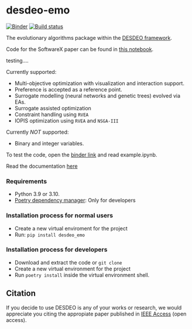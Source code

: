 # desdeo-emo
[![Binder](https://mybinder.org/badge_logo.svg)](https://mybinder.org/v2/gh/industrial-optimization-group/desdeo-emo/master)
[![Build status](https://img.shields.io/appveyor/build/industrial-optimization-group/desdeo-emo?logo=appveyor)](https://ci.appveyor.com/project/industrial-optimization-group/desdeo-emo)

The evolutionary algorithms package within the [DESDEO framework](https://github.com/industrial-optimization-group/DESDEO).

Code for the SoftwareX paper can be found in [this notebook](docs/notebooks/Using_EvoNN_for_optimization.ipynb).


testing....

Currently supported:
* Multi-objective optimization with visualization and interaction support.
* Preference is accepted as a reference point.
* Surrogate modelling (neural networks and genetic trees) evolved via EAs.
* Surrogate assisted optimization
* Constraint handling using `RVEA`
* IOPIS optimization using `RVEA` and `NSGA-III`

Currently _NOT_ supported:
* Binary and integer variables.

To test the code, open the [binder link](https://mybinder.org/v2/gh/industrial-optimization-group/desdeo-emo/master) and read example.ipynb.

Read the documentation [here](https://desdeo-emo.readthedocs.io/en/latest/)

### Requirements
* Python 3.9 or 3.10.
* [Poetry dependency manager](https://github.com/sdispater/poetry): Only for developers

### Installation process for normal users
* Create a new virtual enviroment for the project
* Run: `pip install desdeo_emo`

### Installation process for developers
* Download and extract the code or `git clone`
* Create a new virtual environment for the project
* Run `poetry install` inside the virtual environment shell.

## Citation

If you decide to use DESDEO is any of your works or research, we would appreciate you citing the appropiate paper published in [IEEE Access](https://doi.org/10.1109/ACCESS.2021.3123825) (open access).
